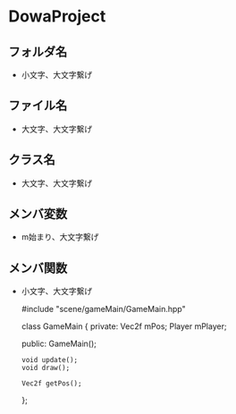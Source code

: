 # DowaProject
## フォルダ名
-  小文字、大文字繋げ

## ファイル名
- 大文字、大文字繋げ

## クラス名
- 大文字、大文字繋げ

## メンバ変数
- m始まり、大文字繋げ

## メンバ関数
- 小文字、大文字繋げ


    #include "scene/gameMain/GameMain.hpp"
    
    class GameMain {
    private:
      Vec2f mPos;
      Player mPlayer;
      
    public:
      GameMain();
      
      void update();
      void draw();
      
      Vec2f getPos();
    };